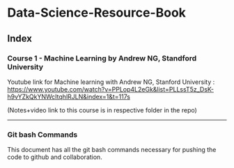 # Data-Science-Resource-Book

## Index
### Course 1 - Machine Learning by Andrew NG, Standford University 

Youtube link for Machine learning with Andrew NG, Stanford University : https://www.youtube.com/watch?v=PPLop4L2eGk&list=PLLssT5z_DsK-h9vYZkQkYNWcItqhlRJLN&index=1&t=117s

(Notes+video link to this course is in respective folder in the repo) 

--------------------------------------------------------------------


### Git bash Commands

This document has all the git bash commands necessary for pushing the code to github and collaboration. 



